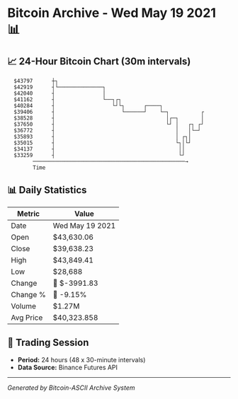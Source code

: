 # Bitcoin Archive - Wed May 19 2021 📊

## 📈 24-Hour Bitcoin Chart (30m intervals)

```
  $43797      ┼┐                                               
  $42919      ┤└──────────────┐                                
  $42040      ┤               │                                
  $41162      ┤               └──┐┌┐                           
  $40284      ┤                  └┘└┐      ┌────┐              
  $39406      ┤                     └──────┘    └─┐          ┌ 
  $38528      ┤                                   │┌─┐       │ 
  $37650      ┤                                   └┘ │   ┌┐ ┌┘ 
  $36772      ┤                                      │   │└─┘  
  $35893      ┤                                      │ ┌┐│     
  $35015      ┤                                      └┐│└┘     
  $34137      ┤                                       ││       
  $33259      ┤                                       └┘       
        ────────────────────────────────────────────────→
        Time
```

## 📊 Daily Statistics

| Metric | Value |
|--------|-------|
| Date | Wed May 19 2021 |
| Open | $43,630.06 |
| Close | $39,638.23 |
| High | $43,849.41 |
| Low | $28,688 |
| Change | 🔴 $-3991.83 |
| Change % | 🔴 -9.15% |
| Volume | $1.27M |
| Avg Price | $40,323.858 |

## 📅 Trading Session

- **Period:** 24 hours (48 x 30-minute intervals)
- **Data Source:** Binance Futures API

---
*Generated by Bitcoin-ASCII Archive System*

